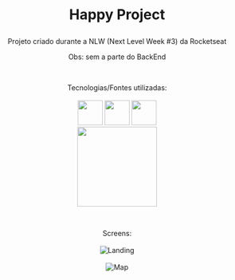 # <b><p align="center">Happy Project</p></b>

<p align="center"> Projeto criado durante a NLW (Next Level Week #3) da Rocketseat<p>

<p align="center">Obs: sem a parte do BackEnd</p> <br>

<p align="center">
  Tecnologias/Fontes utilizadas: <br><br>
  <img width="50" src="https://pbs.twimg.com/profile_images/1291682473592659968/sEorc6oh.jpg" />
  <img width="50" src="https://www.eyerys.com/sites/default/files/yarn-square.png" />
  <img width="50" src="https://programarivm.com/wp-content/uploads/2016/06/React.js_logo.png" /><br>
  <img width="160" src="https://camo.githubusercontent.com/1a8472d37458cb6e12c17497d95f7752b7e63d0b60f95c507863efca493a04d3/68747470733a2f2f7261776769742e636f6d2f4c6561666c65742f4c6561666c65742f6d61737465722f7372632f696d616765732f6c6f676f2e737667" />
</p><br>

<p align="center">
  Screens:<br><br>
  <img src="https://raw.githubusercontent.com/felipeM0/next-level-week-0b11/main/src/images/screen1.png" title="Landing"><br><br>
  <img src="https://raw.githubusercontent.com/felipeM0/next-level-week-0b11/main/src/images/screen2.png" alt="Map">
</p>